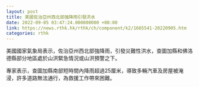 ```yaml
---
layout: post
title: 美國佐治亞州西北部強降雨引發洪水
date: 2022-09-05 03:47:24.000000000 +08:00
link: https://news.rthk.hk/rthk/ch/component/k2/1665541-20220905.htm
categories: rthk
---
```


美國國家氣象局表示，佐治亞州西北部強降雨，引發災難性洪水，查圖加縣和佛洛德縣部分地區處於山洪緊急情況或山洪預警之下。

專家表示，查圖加縣南部短時間內降雨超過25厘米，導致多輛汽車及房屋被淹浸，許多道路無法通行，為救援工作帶來困難。
